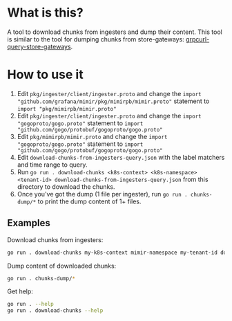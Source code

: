 # What is this?

A tool to download chunks from ingesters and dump their content. This tool is similar to the tool for dumping chunks from store-gateways: [grpcurl-query-store-gateways](../grpcurl-query-store-gateways).

# How to use it

1. Edit `pkg/ingester/client/ingester.proto` and change the `import "github.com/grafana/mimir/pkg/mimirpb/mimir.proto"` statement to `import "pkg/mimirpb/mimir.proto"`
1. Edit `pkg/ingester/client/ingester.proto` and change the `import "gogoproto/gogo.proto"` statement to `import "github.com/gogo/protobuf/gogoproto/gogo.proto"`
1. Edit `pkg/mimirpb/mimir.proto` and change the `import "gogoproto/gogo.proto"` statement to `import "github.com/gogo/protobuf/gogoproto/gogo.proto"`
1. Edit `download-chunks-from-ingesters-query.json` with the label matchers and time range to query.
1. Run `go run . download-chunks <k8s-context> <k8s-namespace> <tenant-id> download-chunks-from-ingesters-query.json` from this directory to download the chunks.
1. Once you've got the dump (1 file per ingester), run `go run . chunks-dump/*` to print the dump content of 1+ files.

## Examples

Download chunks from ingesters:
```bash
go run . download-chunks my-k8s-context mimir-namespace my-tenant-id download-chunks-from-ingesters-query.json
```

Dump content of downloaded chunks:
```bash
go run . chunks-dump/*
```

Get help:
```bash
go run . --help
go run . download-chunks --help
```
